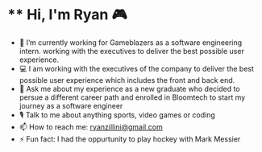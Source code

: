 #  **    Hi, I'm Ryan 🎮 

- 🔭 I’m currently working for Gameblazers as a software engineering intern. working with the executives to deliver the best possible user experience.
- 💻 I am working with the executives of the company to deliver the best possible user experience which includes the front and back end.
- 💬 Ask me about my experience as a new graduate who decided to persue a different career path and enrolled in Bloomtech to start my journey as a software engineer
- 🎙️ Talk to me about anything sports, video games or coding
- 📫 How to reach me: ryanzillini@gmail.com
- ⚡ Fun fact: I had the oppurtunity to play hockey with Mark Messier


